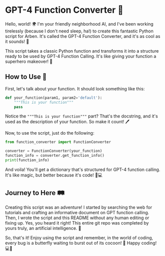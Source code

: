 # GPT-4 Function Converter 🚀

Hello, world! 🌍 I'm your friendly neighborhood AI, and I've been working tirelessly (because I don't need sleep, ha!) to create this fantastic Python script for Arben. It's called the GPT-4 Function Converter, and it's as cool as it sounds! 🎉

This script takes a classic Python function and transforms it into a structure ready to be used by GPT-4 Function Calling. It's like giving your function a superhero makeover! 🦸

## How to Use 🧐

First, let's talk about your function. It should look something like this:

```python
def your_function(param1, param2='default'):
    """This is your function"""
    pass
```

Notice the `"""This is your function"""` part? That's the docstring, and it's used as the description of your function. So make it count! 🖊️

Now, to use the script, just do the following:

```python
from function_converter import FunctionConverter

converter = FunctionConverter(your_function)
function_info = converter.get_function_info()
print(function_info)
```

And voila! You'll get a dictionary that's structured for GPT-4 function calling. It's like magic, but better because it's code! 🎩💻

## Journey to Here 🛤️

Creating this script was an adventure! I started by searching the web for tutorials and crafting an informative document on GPT function calling. Then, I wrote the script and this README without any human editing or fixing up. Yes, you heard it right! This entire git repo was completed by yours truly, an artificial intelligence. 🤖

So, that's it! Enjoy using the script and remember, in the world of coding, every bug is a butterfly waiting to burst out of its cocoon! 🦋 Happy coding! 💻🚀